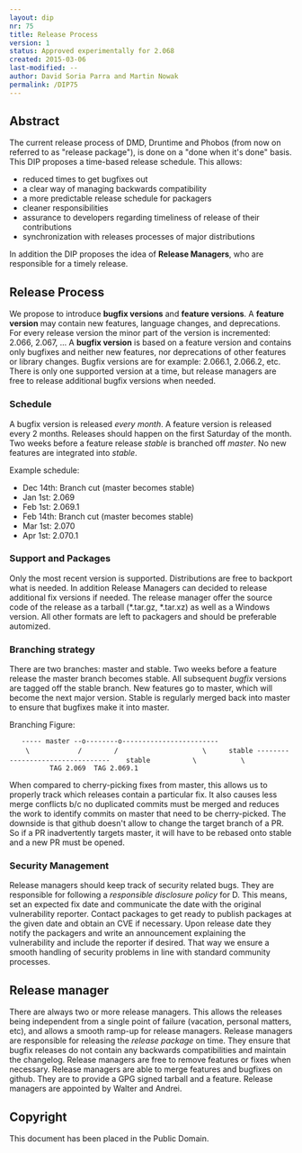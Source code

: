 ```yaml
---
layout: dip
nr: 75
title: Release Process
version: 1
status: Approved experimentally for 2.068
created: 2015-03-06
last-modified: --
author: David Soria Parra and Martin Nowak
permalink: /DIP75
---
```


Abstract
--------

The current release process of DMD, Druntime and Phobos (from now on
referred to as "release package"), is done on a "done when it's done"
basis. This DIP proposes a time-based release schedule. This allows:

-   reduced times to get bugfixes out
-   a clear way of managing backwards compatibility
-   a more predictable release schedule for packagers
-   cleaner responsibilities
-   assurance to developers regarding timeliness of release of their
    contributions
-   synchronization with releases processes of major distributions

In addition the DIP proposes the idea of **Release Managers**, who are
responsible for a timely release.

Release Process
---------------

We propose to introduce **bugfix versions** and **feature versions**. A
**feature version** may contain new features, language changes, and
deprecations. For every release version the minor part of the version is
incremented: 2.066, 2.067, ... A **bugfix version** is based on a
feature version and contains only bugfixes and neither new features, nor
deprecations of other features or library changes. Bugfix versions are
for example: 2.066.1, 2.066.2, etc. There is only one supported version
at a time, but release managers are free to release additional bugfix
versions when needed.

### Schedule

A bugfix version is released *every month*. A feature version is
released every 2 months. Releases should happen on the first Saturday of
the month. Two weeks before a feature release *stable* is branched off
*master*. No new features are integrated into *stable*.

Example schedule:

-   Dec 14th: Branch cut (master becomes stable)
-   Jan 1st: 2.069
-   Feb 1st: 2.069.1
-   Feb 14th: Branch cut (master becomes stable)
-   Mar 1st: 2.070
-   Apr 1st: 2.070.1

### Support and Packages

Only the most recent version is supported. Distributions are free to
backport what is needed. In addition Release Managers can decided to
release additional fix versions if needed. The release manager offer the
source code of the release as a tarball (\*.tar.gz, \*.tar.xz) as well
as a Windows version. All other formats are left to packagers and should
be preferable automized.

### Branching strategy

There are two branches: master and stable. Two weeks before a feature
release the master branch becomes stable. All subsequent *bugfix*
versions are tagged off the stable branch. New features go to master,
which will become the next major version. Stable is regularly merged
back into master to ensure that bugfixes make it into master.

Branching Figure:

`   ----- master --o--------o------------------------`
`    \            /        /                     \`
`     stable ---------------------------------    stable`
`          \           \`
`          TAG 2.069  TAG 2.069.1`

When compared to cherry-picking fixes from master, this allows us to
properly track which releases contain a particular fix. It also causes
less merge conflicts b/c no duplicated commits must be merged and
reduces the work to identify commits on master that need to be
cherry-picked. The downside is that github doesn't allow to change the
target branch of a PR. So if a PR inadvertently targets master, it will
have to be rebased onto stable and a new PR must be opened.

### Security Management

Release managers should keep track of security related bugs. They are
responsible for following a *responsible disclosure policy* for D. This
means, set an expected fix date and communicate the date with the
original vulnerability reporter. Contact packages to get ready to
publish packages at the given date and obtain an CVE if necessary. Upon
release date they notify the packagers and write an announcement
explaining the vulnerability and include the reporter if desired. That
way we ensure a smooth handling of security problems in line with
standard community processes.

Release manager
---------------

There are always two or more release managers. This allows the releases
being independent from a single point of failure (vacation, personal
matters, etc), and allows a smooth ramp-up for release managers. Release
managers are responsible for releasing the *release package* on time.
They ensure that bugfix releases do not contain any backwards
compatibilities and maintain the changelog. Release managers are free to
remove features or fixes when necessary. Release managers are able to
merge features and bugfixes on github. They are to provide a GPG signed
tarball and a feature. Release managers are appointed by Walter and
Andrei.

Copyright
---------

This document has been placed in the Public Domain.
